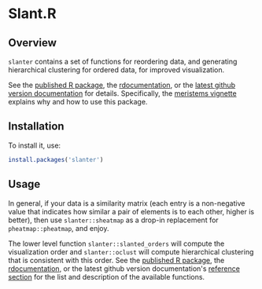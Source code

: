 Slant.R
=======

Overview
--------

``slanter`` contains a set of functions for reordering data, and generating hierarchical clustering
for ordered data, for improved visualization.

See the [published R package](https://CRAN.R-project.org/package=slanter), the
[rdocumentation](https://www.rdocumentation.org/packages/slanter), or the [latest github version
documentation](https://tanaylab.github.io/slanter/index.html) for details. Specifically, the
[meristems vignette](https://tanaylab.github.io/slanter/articles/meristems.html) explains why and
how to use this package.

Installation
------------

To install it, use:

``` r
install.packages('slanter')
```

Usage
-----

In general, if your data is a similarity matrix (each entry is a non-negative value that indicates
how similar a pair of elements is to each other, higher is better), then use `slanter::sheatmap` as
a drop-in replacement for `pheatmap::pheatmap`, and enjoy.

The lower level function `slanter::slanted_orders` will compute the visualization order and
`slanter::oclust` will compute hierarchical clustering that is consistent with this order. See the
[published R package](https://CRAN.R-project.org/package=slanter), the
[rdocumentation](https://www.rdocumentation.org/packages/slanter), or the latest github version
documentation's [reference section](https://tanaylab.github.io/slanter/reference/index.html) for the
list and description of the available functions.
